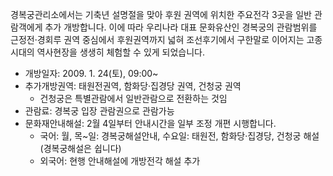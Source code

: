 경복궁관리소에서는 기축년 설명절을 맞아 후원 권역에 위치한 주요전각 3곳을 일반 관람객에게 추가 개방합니다. 이에 따라 우리나라 대표 문화유산인 경복궁의 관람범위를 근정전·경회루 권역 중심에서 후원권역까지 넓혀 조선후기에서 구한말로 이어지는 고종 시대의 역사현장을 생생히 체험할 수 있게 되었습니다.

- 개방일자: 2009. 1. 24(토), 09:00~
- 추가개방권역: 태원전권역, 함화당·집경당 권역, 건청궁 권역
  * 건청궁은 특별관람에서 일반관람으로 전환하는 것임
- 관람료: 경복궁 입장 관람권으로 관람가능
- 문화재안내해설: 2월 4일부터 안내시간을 일부 조정 개편 시행합니다.
  - 국어: 월, 목~일: 경복궁해설안내, 수요일: 태원전, 함화당·집경당, 건청궁 해설 (경복궁해설은 쉽니다)
  - 외국어: 현행 안내해설에 개방전각 해설 추가